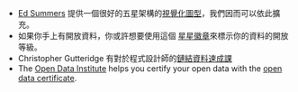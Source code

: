 - [Ed Summers](http://inkdroid.org/ehs/) 提供一個很好的五星架構的[視覺化圖型](http://inkdroid.org/2010/06/04/the-5-stars-of-open-linked-data/ "the 5 stars of open linked data")，我們因而可以依此擴充。
- 如果你手上有開放資料，你或許想要使用這個 [星星徽章](http://lab.linkeddata.deri.ie/2010/lod-badges/)來標示你的資料的開放等級。
- Christopher Gutteridge 有對於程式設計師的[鏈結資料速成課](http://openorg.ecs.soton.ac.uk/wiki/Linked_Data_Basics_for_Techies)
- The [Open Data Institute](http://theodi.org/) helps you certify your open data with the [open data certificate](https://certificates.theodi.org/).
